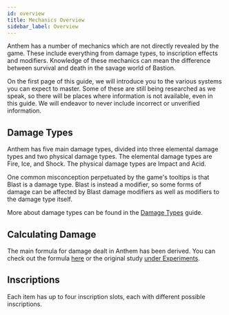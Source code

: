 ```yaml
---
id: overview
title: Mechanics Overview
sidebar_label: Overview
---
```


Anthem has a number of mechanics which are not directly revealed by the game.  These include everything from damage types, to inscription effects and modifiers.  Knowledge of these mechanics can mean the difference between survival and death in the savage world of Bastion.

On the first page of this guide, we will introduce you to the various systems you can expect to master.  Some of these are still being researched as we speak, so there will be places where information is not available, even in this guide.  We will endeavor to never include incorrect or unverified information.

## Damage Types

Anthem has five main damage types, divided into three elemental damage types and two physical damage types.  The elemental damage types are Fire, Ice, and Shock.  The physical damage types are Impact and Acid.  

One common misconception perpetuated by the game's tooltips is that Blast is a damage type.  Blast is instead a modifier, so some forms of damage can be affected by Blast damage modifiers as well as modifiers to the damage type itself.

More about damage types can be found in the [Damage Types](mechanics/damageTypes.js) guide.

## Calculating Damage

The main formula for damage dealt in Anthem has been derived.  You can check out the formula [here](mechanics/damageFormula.md) or the original study [under Experiments](/docs/blog/2019/02/26/damageFormula).

## Inscriptions

Each item has up to four inscription slots, each with different possible inscriptions.
